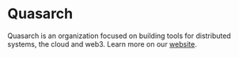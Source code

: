 # Quasarch

Quasarch is an organization focused on building tools for distributed systems, the cloud and web3. Learn more on our [website](https://quasarch.cloud).